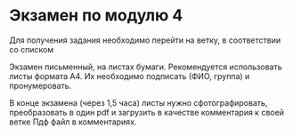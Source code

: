 # Экзамен по модулю 4

Для получения задания необходимо перейти на ветку, в соответствии со списком

Экзамен письменный, на листах бумаги. Рекомендуется использовать листы формата А4.
Их необходимо подписать (ФИО, группа) и пронумеровать.

В конце экзамена (через 1,5 часа) листы нужно сфотографировать, преобразовать в один pdf и загрузить в качестве комментария к своей ветке
Пдф файл в комментариях.
